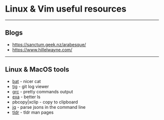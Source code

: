 # Linux & Vim useful resources

---
## Blogs

- https://sanctum.geek.nz/arabesque/
- https://www.hillelwayne.com/

---
## Linux & MacOS tools
- [bat](https://github.com/sharkdp/bat) - nicer cat
- [tig](https://jonas.github.io/tig/) - git log viewer
- [grc](https://github.com/garabik/grc) - pretty commands output
- [exa](https://the.exa.website/) - better ls
- pbcopy|xclip - copy to clipboard
- [jq](https://stedolan.github.io/jq/) - parse jsons in the command line
- [tldr](https://tldr.sh/) - tldr man pages

